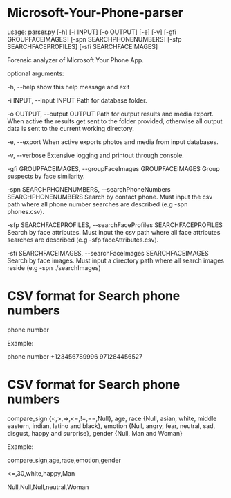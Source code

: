 # Microsoft-Your-Phone-parser
usage: parser.py [-h] [-i INPUT] [-o OUTPUT] [-e] [-v] [-gfi GROUPFACEIMAGES] [-spn SEARCHPHONENUMBERS] [-sfp SEARCHFACEPROFILES] [-sfi SEARCHFACEIMAGES]

Forensic analyzer of Microsoft Your Phone App.

optional arguments:
  
  -h, --help                  show this help message and exit
  
  -i INPUT, --input INPUT     Path for database folder.
  
  -o OUTPUT, --output OUTPUT  Path for output results and media export. When active the results get sent to the folder provided, otherwise all output data is sent to the current working directory.
  
  -e, --export                When active exports photos and media from input databases.
  
  -v, --verbose               Extensive logging and printout through console.
  
  -gfi GROUPFACEIMAGES, --groupFaceImages                           GROUPFACEIMAGES Group suspects by face similarity.
  
  -spn SEARCHPHONENUMBERS, --searchPhoneNumbers SEARCHPHONENUMBERS  Search by contact phone. Must input the csv path where all phone number searches are described (e.g -spn phones.csv).
  
  -sfp SEARCHFACEPROFILES, --searchFaceProfiles SEARCHFACEPROFILES  Search by face attributes. Must input the csv path where all face attributes searches are described (e.g -sfp faceAttributes.csv).
  
  -sfi SEARCHFACEIMAGES, --searchFaceImages SEARCHFACEIMAGES        Search by face images. Must input a directory path where all search images reside (e.g -spn ./searchImages)

# CSV format for Search phone numbers

  phone number

Example:

  phone number 
  +123456789996
  971284456527
  
 # CSV format for Search phone numbers
  
  compare_sign {<,>,=>,<=,!=,==,Null},
  age,
  race {Null, asian, white, middle eastern, indian, latino and black},
  emotion {Null, angry, fear, neutral, sad, disgust, happy and surprise},
  gender {Null, Man and Woman}

Example:

  compare_sign,age,race,emotion,gender
  
  <=,30,white,happy,Man
  
  Null,Null,Null,neutral,Woman


